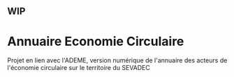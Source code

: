 ## WIP

# Annuaire Economie Circulaire

Projet en lien avec l'ADEME, version numérique de l'annuaire des acteurs de l'économie circulaire sur le territoire du SEVADEC
